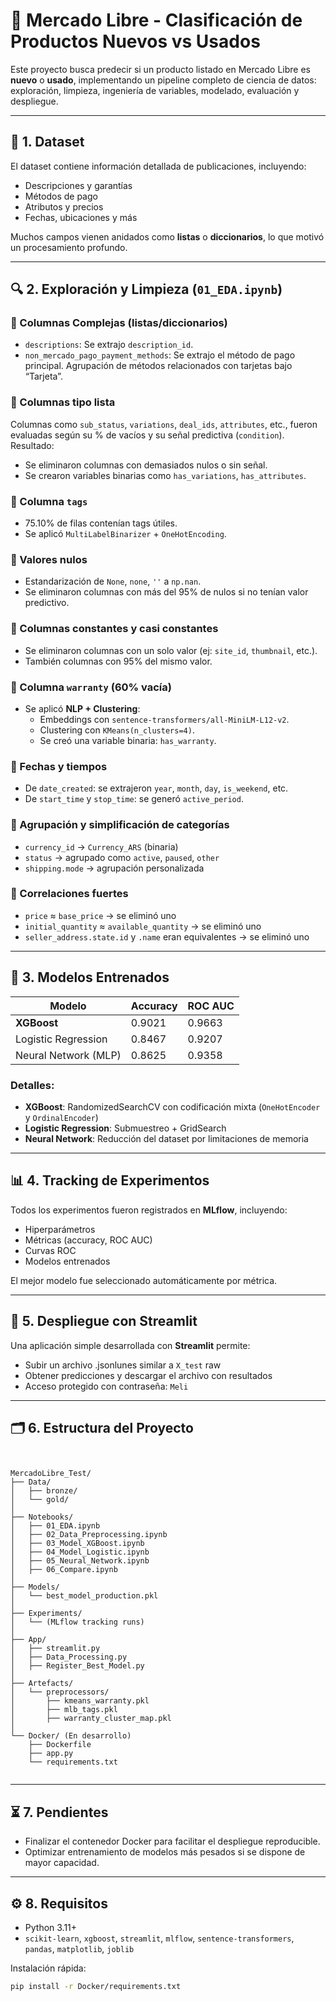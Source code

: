 # 🛒 Mercado Libre - Clasificación de Productos Nuevos vs Usados

Este proyecto busca predecir si un producto listado en Mercado Libre es **nuevo** o **usado**, implementando un pipeline completo de ciencia de datos: exploración, limpieza, ingeniería de variables, modelado, evaluación y despliegue.

---

## 📁 1. Dataset

El dataset contiene información detallada de publicaciones, incluyendo:
- Descripciones y garantías
- Métodos de pago
- Atributos y precios
- Fechas, ubicaciones y más

Muchos campos vienen anidados como **listas** o **diccionarios**, lo que motivó un procesamiento profundo.

---

## 🔍 2. Exploración y Limpieza (`01_EDA.ipynb`)

### 🔹 Columnas Complejas (listas/diccionarios)
- `descriptions`: Se extrajo `description_id`.
- `non_mercado_pago_payment_methods`: Se extrajo el método de pago principal. Agrupación de métodos relacionados con tarjetas bajo “Tarjeta”.

### 🔹 Columnas tipo lista
Columnas como `sub_status`, `variations`, `deal_ids`, `attributes`, etc., fueron evaluadas según su % de vacíos y su señal predictiva (`condition`). Resultado:
- Se eliminaron columnas con demasiados nulos o sin señal.
- Se crearon variables binarias como `has_variations`, `has_attributes`.

### 🔹 Columna `tags`
- 75.10% de filas contenían tags útiles.
- Se aplicó `MultiLabelBinarizer` + `OneHotEncoding`.

### 🔹 Valores nulos
- Estandarización de `None`, `none`, `''` a `np.nan`.
- Se eliminaron columnas con más del 95% de nulos si no tenían valor predictivo.

### 🔹 Columnas constantes y casi constantes
- Se eliminaron columnas con un solo valor (ej: `site_id`, `thumbnail`, etc.).
- También columnas con 95% del mismo valor.

### 🔹 Columna `warranty` (60% vacía)
- Se aplicó **NLP + Clustering**:
  - Embeddings con `sentence-transformers/all-MiniLM-L12-v2`.
  - Clustering con `KMeans(n_clusters=4)`.
  - Se creó una variable binaria: `has_warranty`.

### 🔹 Fechas y tiempos
- De `date_created`: se extrajeron `year`, `month`, `day`, `is_weekend`, etc.
- De `start_time` y `stop_time`: se generó `active_period`.

### 🔹 Agrupación y simplificación de categorías
- `currency_id` → `Currency_ARS` (binaria)
- `status` → agrupado como `active`, `paused`, `other`
- `shipping.mode` → agrupación personalizada

### 🔹 Correlaciones fuertes
- `price` ≈ `base_price` → se eliminó uno
- `initial_quantity` ≈ `available_quantity` → se eliminó uno
- `seller_address.state.id` y `.name` eran equivalentes → se eliminó uno

---

## 🤖 3. Modelos Entrenados

| Modelo               | Accuracy | ROC AUC |
|----------------------|----------|---------|
| **XGBoost**          | 0.9021   | 0.9663  |
| Logistic Regression  | 0.8467   | 0.9207  |
| Neural Network (MLP) | 0.8625   | 0.9358  |

### Detalles:
- **XGBoost**: RandomizedSearchCV con codificación mixta (`OneHotEncoder` y `OrdinalEncoder`)
- **Logistic Regression**: Submuestreo + GridSearch
- **Neural Network**: Reducción del dataset por limitaciones de memoria

---

## 📊 4. Tracking de Experimentos

Todos los experimentos fueron registrados en **MLflow**, incluyendo:
- Hiperparámetros
- Métricas (accuracy, ROC AUC)
- Curvas ROC
- Modelos entrenados

El mejor modelo fue seleccionado automáticamente por métrica.

---

## 🚀 5. Despliegue con Streamlit

Una aplicación simple desarrollada con **Streamlit** permite:
- Subir un archivo .jsonlunes similar a `X_test` raw
- Obtener predicciones y descargar el archivo con resultados
- Acceso protegido con contraseña: `Meli`

---

## 🗂️ 6. Estructura del Proyecto


<pre lang="markdown"><code>

MercadoLibre_Test/
├── Data/
│   ├── bronze/
│   └── gold/
│
├── Notebooks/
│   ├── 01_EDA.ipynb
│   ├── 02_Data_Preprocessing.ipynb
│   ├── 03_Model_XGBoost.ipynb
│   ├── 04_Model_Logistic.ipynb
│   ├── 05_Neural_Network.ipynb
│   ├── 06_Compare.ipynb
│
├── Models/
│   └── best_model_production.pkl
│
├── Experiments/
│   └── (MLflow tracking runs)
│
├── App/
│   ├── streamlit.py
│   ├── Data_Processing.py
│   ├── Register_Best_Model.py
│
├── Artefacts/
│   └── preprocessors/
│       ├── kmeans_warranty.pkl
│       ├── mlb_tags.pkl
│       ├── warranty_cluster_map.pkl
│
└── Docker/ (En desarrollo)
    ├── Dockerfile
    ├── app.py
    └── requirements.txt

</code></pre>



---

## ⏳ 7. Pendientes

- Finalizar el contenedor Docker para facilitar el despliegue reproducible.
- Optimizar entrenamiento de modelos más pesados si se dispone de mayor capacidad.

---

## ⚙️ 8. Requisitos

- Python 3.11+
- `scikit-learn`, `xgboost`, `streamlit`, `mlflow`, `sentence-transformers`, `pandas`, `matplotlib`, `joblib`

Instalación rápida:

```bash
pip install -r Docker/requirements.txt